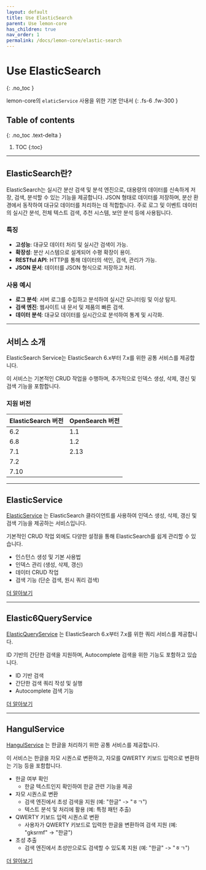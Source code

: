 ```yaml
---
layout: default
title: Use ElasticSearch
parent: Use lemon-core
has_children: true
nav_order: 1
permalink: /docs/lemon-core/elastic-search
---
```


# Use ElasticSearch
{: .no_toc }

lemon-core의 `elaticService` 사용을 위한 기본 안내서
{: .fs-6 .fw-300 }

## Table of contents
{: .no_toc .text-delta }

1. TOC
{:toc}

---

## ElasticSearch란?

ElasticSearch는 실시간 분산 검색 및 분석 엔진으로, 대용량의 데이터를 신속하게 저장, 검색, 분석할 수 있는 기능을 제공합니다. JSON 형태로 데이터를 저장하며, 분산 환경에서 동작하여 대규모 데이터를 처리하는 데 적합합니다. 주로 로그 및 이벤트 데이터의 실시간 분석, 전체 텍스트 검색, 추천 시스템, 보안 분석 등에 사용됩니다.

### 특징
- **고성능**: 대규모 데이터 처리 및 실시간 검색이 가능.
- **확장성**: 분산 시스템으로 설계되어 수평 확장이 용이.
- **RESTful API**: HTTP를 통해 데이터의 색인, 검색, 관리가 가능.
- **JSON 문서**: 데이터를 JSON 형식으로 저장하고 처리.

### 사용 예시
- **로그 분석**: 서버 로그를 수집하고 분석하여 실시간 모니터링 및 이상 탐지.
- **검색 엔진**: 웹사이트 내 문서 및 제품의 빠른 검색.
- **데이터 분석**: 대규모 데이터를 실시간으로 분석하여 통계 및 시각화.

---

## 서비스 소개

ElasticSearch Service는 ElasticSearch 6.x부터 7.x를 위한 공통 서비스를 제공합니다.

이 서비스는 기본적인 CRUD 작업을 수행하며, 추가적으로 인덱스 생성, 삭제, 갱신 및 검색 기능을 포함합니다.

### 지원 버전

| ElasticSearch 버전 | OpenSearch 버전 |
|:-------------------|:-----------------|
| 6.2                | 1.1              |
| 6.8                | 1.2              |
| 7.1                | 2.13             |
| 7.2                |                  |
| 7.10               |                  |

---

## ElasticService

[ElasticService](elastic-service) 는 ElasticSearch 클라이언트를 사용하여 인덱스 생성, 삭제, 갱신 및 검색 기능을 제공하는 서비스입니다.

기본적인 CRUD 작업 외에도 다양한 설정을 통해 ElasticSearch를 쉽게 관리할 수 있습니다.

- 인스턴스 생성 및 기본 사용법
- 인덱스 관리 (생성, 삭제, 갱신)
- 데이터 CRUD 작업
- 검색 기능 (단순 검색, 원시 쿼리 검색)

[더 알아보기](elastic-service)

---

## Elastic6QueryService

[ElasticQueryService](elastic-query-service) 는 ElasticSearch 6.x부터 7.x를 위한 쿼리 서비스를 제공합니다.

ID 기반의 간단한 검색을 지원하며, Autocomplete 검색을 위한 기능도 포함하고 있습니다.

- ID 기반 검색
- 간단한 검색 쿼리 작성 및 실행
- Autocomplete 검색 기능

[더 알아보기](elastic-query-service)

---

## HangulService

[HangulService](hangul-service) 는 한글을 처리하기 위한 공통 서비스를 제공합니다.

이 서비스는 한글을 자모 시퀀스로 변환하고, 자모를 QWERTY 키보드 입력으로 변환하는 기능 등을 포함합니다.

- 한글 여부 확인
  - 한글 텍스트인지 확인하여 한글 관련 기능을 제공
- 자모 시퀀스로 변환
  - 검색 엔진에서 초성 검색을 지원 (예: "한글" -> "ㅎㄱ")
  - 텍스트 분석 및 처리에 활용 (예: 특정 패턴 추출)
- QWERTY 키보드 입력 시퀀스로 변환
  - 사용자가 QWERTY 키보드로 입력한 한글을 변환하여 검색 지원 (예: "gksrmf" -> "한글")
- 초성 추출
  - 검색 엔진에서 초성만으로도 검색할 수 있도록 지원 (예: "한글" -> "ㅎㄱ")

[더 알아보기](hangul-service)